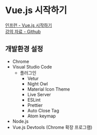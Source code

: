 # Vue.js 시작하기

[인프런 - Vue.js 시작하기](https://www.inflearn.com/course/Age-of-Vuejs) <br>
[강의 자료 - Github](https://github.com/joshua1988/learn-vue-js)

## 개발환경 설정
- Chrome
- Visual Studio Code
    - 플러그인
        - Vetur
        - Night Owl
        - Material Icon Theme
        - Live Server
        - ESLint
        - Prettier
        - Auto Close Tag
        - Atom keymap
- Node.js
- Vue.js Devtools (Chrome 확장 프로그램)